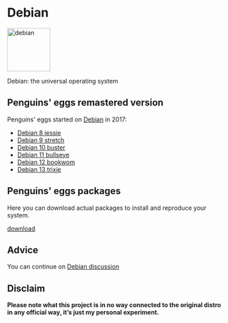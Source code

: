 # Debian
<img src="https://penguins-eggs.net/img/debian.svg" alt="debian" width="100"/>


Debian: the universal operating system

## Penguins' eggs remastered version
Penguins' eggs started on <a href="Debian">Debian</a> in 2017:
* [Debian 8 jessie](https://sourceforge.net/projects/penguins-eggs/files/isos/debian/jessie/)
* [Debian 9 stretch](https://sourceforge.net/projects/penguins-eggs/files/isos/debian/stretch/)
* [Debian 10 buster](https://sourceforge.net/projects/penguins-eggs/files/isos/debian/buster/)
* [Debian 11 bullseye](https://sourceforge.net/projects/penguins-eggs/files/isos/debian/bullseye/)
* [Debian 12 bookwom](/debian/bookworm/)
* [Debian 13 trixie](/debian/trixie/)

## Penguins' eggs packages
Here you can download actual packages to install and reproduce your system.

[download](https://penguins-eggs.net/basket/index.php?p=packages%2Fdebs)

## Advice

You can continue on [Debian discussion](https://github.com/pieroproietti/penguins-blog/discussions/25)


## Disclaim
__Please note what this project is in no way connected to the original distro in any official way, it’s just my personal experiment.__

